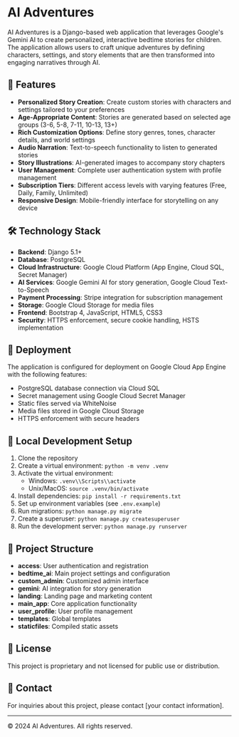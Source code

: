 # AI Adventures

AI Adventures is a Django-based web application that leverages Google's Gemini AI to create personalized, interactive bedtime stories for children. The application allows users to craft unique adventures by defining characters, settings, and story elements that are then transformed into engaging narratives through AI.

## 🌟 Features

- **Personalized Story Creation**: Create custom stories with characters and settings tailored to your preferences
- **Age-Appropriate Content**: Stories are generated based on selected age groups (3-6, 5-8, 7-11, 10-13, 13+)
- **Rich Customization Options**: Define story genres, tones, character details, and world settings
- **Audio Narration**: Text-to-speech functionality to listen to generated stories
- **Story Illustrations**: AI-generated images to accompany story chapters
- **User Management**: Complete user authentication system with profile management
- **Subscription Tiers**: Different access levels with varying features (Free, Daily, Family, Unlimited)
- **Responsive Design**: Mobile-friendly interface for storytelling on any device

## 🛠️ Technology Stack

- **Backend**: Django 5.1+
- **Database**: PostgreSQL
- **Cloud Infrastructure**: Google Cloud Platform (App Engine, Cloud SQL, Secret Manager)
- **AI Services**: Google Gemini AI for story generation, Google Cloud Text-to-Speech
- **Payment Processing**: Stripe integration for subscription management
- **Storage**: Google Cloud Storage for media files
- **Frontend**: Bootstrap 4, JavaScript, HTML5, CSS3
- **Security**: HTTPS enforcement, secure cookie handling, HSTS implementation

## 🚀 Deployment

The application is configured for deployment on Google Cloud App Engine with the following features:

- PostgreSQL database connection via Cloud SQL
- Secret management using Google Cloud Secret Manager
- Static files served via WhiteNoise
- Media files stored in Google Cloud Storage
- HTTPS enforcement with secure headers

## 🔧 Local Development Setup

1. Clone the repository
2. Create a virtual environment: `python -m venv .venv`
3. Activate the virtual environment:
   - Windows: `.venv\\Scripts\\activate`
   - Unix/MacOS: `source .venv/bin/activate`
4. Install dependencies: `pip install -r requirements.txt`
5. Set up environment variables (see `.env.example`)
6. Run migrations: `python manage.py migrate`
7. Create a superuser: `python manage.py createsuperuser`
8. Run the development server: `python manage.py runserver`

## 📁 Project Structure

- **access**: User authentication and registration
- **bedtime_ai**: Main project settings and configuration
- **custom_admin**: Customized admin interface
- **gemini**: AI integration for story generation
- **landing**: Landing page and marketing content
- **main_app**: Core application functionality
- **user_profile**: User profile management
- **templates**: Global templates
- **staticfiles**: Compiled static assets

## 📝 License

This project is proprietary and not licensed for public use or distribution.

## 👥 Contact

For inquiries about this project, please contact [your contact information].

---

© 2024 AI Adventures. All rights reserved.